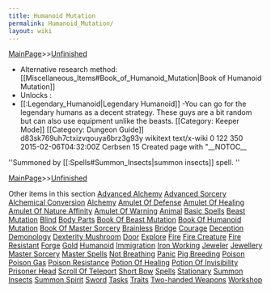 ```yaml
---
title: Humanoid Mutation
permalink: Humanoid_Mutation/
layout: wiki
---
```


[MainPage](/keeperrl_wiki/ "wikilink")>>[Unfinished](/keeperrl_wiki/Unfinished "wikilink")

- Alternative research method: [[Miscellaneous_Items#Book_of_Humanoid_Mutation|Book of Humanoid Mutation]]
- Unlocks :
- [[:Legendary_Humanoid|Legendary Humanoid]]
-You can go for the legendary humans as a decent strategy. These guys are a bit random but can also use equipment unlike the beasts.
[[Category: Keeper Mode]]
[[Category: Dungeon Guide]]</text>
      <sha1>d83sk769uh7ctxizvqouya6brz3g93y</sha1>
      <model>wikitext</model>
      <format>text/x-wiki</format>
    </revision>
  </page>
  <page>
    <title>Fly</title>
    <ns>0</ns>
    <id>122</id>
    <revision>
      <id>350</id>
      <timestamp>2015-02-06T04:32:00Z</timestamp>
      <contributor>
        <username>Cerbsen</username>
        <id>15</id>
      </contributor>
      <comment>Created page with &quot;__NOTOC__ 
''Summoned by [[:Spells#Summon_Insects|summon insects]] spell.
'' 

[MainPage](/keeperrl_wiki/ "wikilink")>>[Unfinished](/keeperrl_wiki/Unfinished "wikilink")

Other items in this section
    [Advanced Alchemy](/keeperrl_wiki/Advanced_Alchemy "wikilink")
    [Advanced Sorcery](/keeperrl_wiki/Advanced_Sorcery "wikilink")
    [Alchemical Conversion](/keeperrl_wiki/Alchemical_Conversion "wikilink")
    [Alchemy](/keeperrl_wiki/Alchemy "wikilink")
    [Amulet Of Defense](/keeperrl_wiki/Amulet_Of_Defense "wikilink")
    [Amulet Of Healing](/keeperrl_wiki/Amulet_Of_Healing "wikilink")
    [Amulet Of Nature Affinity](/keeperrl_wiki/Amulet_Of_Nature_Affinity "wikilink")
    [Amulet Of Warning](/keeperrl_wiki/Amulet_Of_Warning "wikilink")
    [Animal](/keeperrl_wiki/Animal "wikilink")
    [Basic Spells](/keeperrl_wiki/Basic_Spells "wikilink")
    [Beast Mutation](/keeperrl_wiki/Beast_Mutation "wikilink")
    [Blind](/keeperrl_wiki/Blind "wikilink")
    [Body Parts](/keeperrl_wiki/Body_Parts "wikilink")
    [Book Of Beast Mutation](/keeperrl_wiki/Book_Of_Beast_Mutation "wikilink")
    [Book Of Humanoid Mutation](/keeperrl_wiki/Book_Of_Humanoid_Mutation "wikilink")
    [Book Of Master Sorcery](/keeperrl_wiki/Book_Of_Master_Sorcery "wikilink")
    [Brainless](/keeperrl_wiki/Brainless "wikilink")
    [Bridge](/keeperrl_wiki/Bridge "wikilink")
    [Courage](/keeperrl_wiki/Courage "wikilink")
    [Deception](/keeperrl_wiki/Deception "wikilink")
    [Demonology](/keeperrl_wiki/Demonology "wikilink")
    [Dexterity Mushroom](/keeperrl_wiki/Dexterity_Mushroom "wikilink")
    [Door](/keeperrl_wiki/Door "wikilink")
    [Explore](/keeperrl_wiki/Explore "wikilink")
    [Fire](/keeperrl_wiki/Fire "wikilink")
    [Fire Creature](/keeperrl_wiki/Fire_Creature "wikilink")
    [Fire Resistant](/keeperrl_wiki/Fire_Resistant "wikilink")
    [Forge](/keeperrl_wiki/Forge "wikilink")
    [Gold](/keeperrl_wiki/Gold "wikilink")
    [Humanoid](/keeperrl_wiki/Humanoid "wikilink")
    [Immigration](/keeperrl_wiki/Immigration "wikilink")
    [Iron Working](/keeperrl_wiki/Iron_Working "wikilink")
    [Jeweler](/keeperrl_wiki/Jeweler "wikilink")
    [Jewellery](/keeperrl_wiki/Jewellery "wikilink")
    [Master Sorcery](/keeperrl_wiki/Master_Sorcery "wikilink")
    [Master Spells](/keeperrl_wiki/Master_Spells "wikilink")
    [Not Breathing](/keeperrl_wiki/Not_Breathing "wikilink")
    [Panic](/keeperrl_wiki/Panic "wikilink")
    [Pig Breeding](/keeperrl_wiki/Pig_Breeding "wikilink")
    [Poison](/keeperrl_wiki/Poison "wikilink")
    [Poison Gas](/keeperrl_wiki/Poison_Gas "wikilink")
    [Poison Resistance](/keeperrl_wiki/Poison_Resistance "wikilink")
    [Potion Of Healing](/keeperrl_wiki/Potion_Of_Healing "wikilink")
    [Potion Of Invisibility](/keeperrl_wiki/Potion_Of_Invisibility "wikilink")
    [Prisoner Head](/keeperrl_wiki/Prisoner_Head "wikilink")
    [Scroll Of Teleport](/keeperrl_wiki/Scroll_Of_Teleport "wikilink")
    [Short Bow](/keeperrl_wiki/Short_Bow "wikilink")
    [Spells](/keeperrl_wiki/Spells "wikilink")
    [Stationary](/keeperrl_wiki/Stationary "wikilink")
    [Summon Insects](/keeperrl_wiki/Summon_Insects "wikilink")
    [Summon Spirit](/keeperrl_wiki/Summon_Spirit "wikilink")
    [Sword](/keeperrl_wiki/Sword "wikilink")
    [Tasks](/keeperrl_wiki/Tasks "wikilink")
    [Traits](/keeperrl_wiki/Traits "wikilink")
    [Two-handed Weapons](/keeperrl_wiki/Two-handed_Weapons "wikilink")
    [Workshop](/keeperrl_wiki/Workshop "wikilink")
